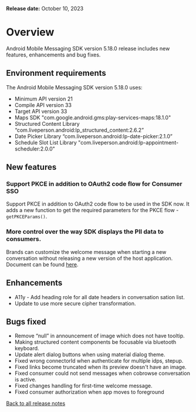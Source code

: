**Release date:** October 10, 2023

# Overview

Android Mobile Messaging SDK version 5.18.0 release includes new features, enhancements and bug fixes.

## Environment requirements

The Android Mobile Messaging SDK version 5.18.0 uses:

- Minimum API version 21
- Compile API version 33
- Target API version 33
- Maps SDK "com.google.android.gms:play-services-maps:18.1.0"
- Structured Content Library “com.liveperson.android:lp_structured_content:2.6.2”
- Date Picker Library “com.liveperson.android:lp-date-picker:2.1.0”
- Schedule Slot List Library "com.liveperson.android:lp-appointment-scheduler:2.0.0"

## New features

### Support PKCE in addition to OAuth2 code flow for Consumer SSO 
Support PKCE in addition to OAuth2 code flow to be used in the SDK now. It adds a new function to get the required parameters for the PKCE flow - `getPKCEParams()`.

### More control over the way SDK displays the PII data to consumers.
Brands can customize the welcome message when starting a new conversation without releasing a new version of the host application. Document can be found [here](mobile-app-messaging-sdk-for-android-advanced-features-dynamic-welcome-message.html).

## Enhancements
- A11y - Add heading role for all date headers in conversation sation list.
- Update to use more secure cipher transformation.

## Bugs fixed

- Remove “null” in announcement of image which does not have tooltip.
- Making structured content components be focusable via bluetooth keyboard.
- Update alert dialog buttons when using material dialog theme.
- Fixed wrong connectorId when authenticate for multiple idps, stepup.
- Fixed links become truncated when its preview doesn't have an image.
- Fixed consumer could not send messages when cobrowse conversation is active.
- Fixed changes handling for first-time welcome message.
- Fixed consumer authorization when app moves to foreground

<div class="btn-wrapper">
<a class="back-btn" href="mobile-app-messaging-sdk-for-android-all-release-notes.html">Back to all release notes</a>
</div>